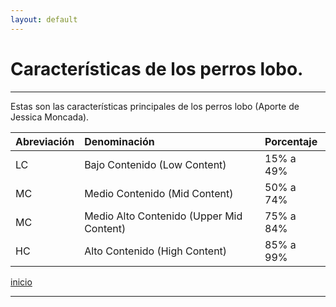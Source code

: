 ```yaml
---
layout: default
---
```


# Características de los perros lobo.
***
Estas son las características principales de los perros lobo (Aporte de Jessica Moncada).

| Abreviación  | Denominación        | Porcentaje |
|:-------------|:--------------------|:-----------|
| LC | Bajo Contenido (Low Content)  | 15% a 49%   |
| MC | Medio Contenido (Mid Content) | 50% a 74%  |
| MC | Medio Alto Contenido (Upper Mid Content) | 75% a 84%  |
| HC | Alto Contenido (High Content) | 85% a 99%  |

[inicio](./)

***
